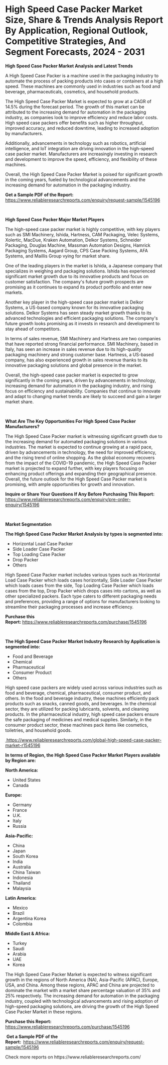 <p><h1>High Speed Case Packer Market Size, Share & Trends Analysis Report By Application, Regional Outlook, Competitive Strategies, And Segment Forecasts, 2024 - 2031</h1></p><p><strong>High Speed Case Packer Market Analysis and Latest Trends</strong></p>
<p><p>A High Speed Case Packer is a machine used in the packaging industry to automate the process of packing products into cases or containers at a high speed. These machines are commonly used in industries such as food and beverage, pharmaceuticals, cosmetics, and household products.</p><p>The High Speed Case Packer Market is expected to grow at a CAGR of 14.5% during the forecast period. The growth of this market can be attributed to the increasing demand for automation in the packaging industry, as companies look to improve efficiency and reduce labor costs. High speed case packers offer benefits such as higher throughput, improved accuracy, and reduced downtime, leading to increased adoption by manufacturers.</p><p>Additionally, advancements in technology such as robotics, artificial intelligence, and IoT integration are driving innovation in the high-speed case packer market. Manufacturers are increasingly investing in research and development to improve the speed, efficiency, and flexibility of these machines.</p><p>Overall, the High Speed Case Packer Market is poised for significant growth in the coming years, fueled by technological advancements and the increasing demand for automation in the packaging industry.</p></p>
<p><strong>Get a Sample PDF of the Report:&nbsp;</strong> <a href="https://www.reliableresearchreports.com/enquiry/request-sample/1545196">https://www.reliableresearchreports.com/enquiry/request-sample/1545196</a></p>
<p>&nbsp;</p>
<p><strong>High Speed Case Packer Major Market Players</strong></p>
<p><p>The high-speed case packer market is highly competitive, with key players such as SMI Machinery, Ishida, Hartness, CAM Packaging, Velec Systems, Xolertic, MacDue, Kraken Automation, Delkor Systems, Schneider Packaging, Douglas Machine, Massman Automation Designs, Hamrick Packaging Systems, Aagard Group, CPS Case Packing Systems, AFA Systems, and Maillis Group vying for market share.</p><p>One of the leading players in the market is Ishida, a Japanese company that specializes in weighing and packaging solutions. Ishida has experienced significant market growth due to its innovative products and focus on customer satisfaction. The company's future growth prospects are promising as it continues to expand its product portfolio and enter new markets.</p><p>Another key player in the high-speed case packer market is Delkor Systems, a US-based company known for its innovative packaging solutions. Delkor Systems has seen steady market growth thanks to its advanced technologies and efficient packaging solutions. The company's future growth looks promising as it invests in research and development to stay ahead of competitors.</p><p>In terms of sales revenue, SMI Machinery and Hartness are two companies that have reported strong financial performance. SMI Machinery, based in Italy, has seen an increase in sales revenue due to its high-quality packaging machinery and strong customer base. Hartness, a US-based company, has also experienced growth in sales revenue thanks to its innovative packaging solutions and global presence in the market.</p><p>Overall, the high-speed case packer market is expected to grow significantly in the coming years, driven by advancements in technology, increasing demand for automation in the packaging industry, and rising focus on efficiency and sustainability. Companies that continue to innovate and adapt to changing market trends are likely to succeed and gain a larger market share.</p></p>
<p>&nbsp;</p>
<p><strong>What Are The Key Opportunities For High Speed Case Packer Manufacturers?</strong></p>
<p><p>The High Speed Case Packer market is witnessing significant growth due to the increasing demand for automated packaging solutions in various industries. The market is expected to continue growing at a rapid pace, driven by advancements in technology, the need for improved efficiency, and the rising trend of online shopping. As the global economy recovers from the impact of the COVID-19 pandemic, the High Speed Case Packer market is projected to expand further, with key players focusing on enhancing product offerings and expanding their geographical presence. Overall, the future outlook for the High Speed Case Packer market is promising, with ample opportunities for growth and innovation.</p></p>
<p><strong>Inquire or Share Your Questions If Any Before Purchasing This Report:</strong> <a href="https://www.reliableresearchreports.com/enquiry/pre-order-enquiry/1545196">https://www.reliableresearchreports.com/enquiry/pre-order-enquiry/1545196</a></p>
<p>&nbsp;</p>
<p><strong>Market Segmentation</strong></p>
<p><strong>The High Speed Case Packer Market Analysis by types is segmented into:</strong></p>
<p><ul><li>Horizontal Load Case Packer</li><li>Side Loader Case Packer</li><li>Top Loading Case Packer</li><li>Drop Packer</li><li>Others</li></ul></p>
<p><p>High Speed Case Packer market includes various types such as Horizontal Load Case Packer which loads cases horizontally, Side Loader Case Packer which loads cases from the side, Top Loading Case Packer which loads cases from the top, Drop Packer which drops cases into cartons, as well as other specialized packers. Each type caters to different packaging needs and preferences, providing a range of options for manufacturers looking to streamline their packaging processes and increase efficiency.</p></p>
<p><strong>Purchase this Report:&nbsp;</strong><a href="https://www.reliableresearchreports.com/purchase/1545196">https://www.reliableresearchreports.com/purchase/1545196</a></p>
<p>&nbsp;</p>
<p><strong>The High Speed Case Packer Market Industry Research by Application is segmented into:</strong></p>
<p><ul><li>Food and Beverage</li><li>Chemical</li><li>Pharmaceutical</li><li>Consumer Product</li><li>Others</li></ul></p>
<p><p>High speed case packers are widely used across various industries such as food and beverage, chemical, pharmaceutical, consumer product, and others. In the food and beverage industry, these machines efficiently pack products such as snacks, canned goods, and beverages. In the chemical sector, they are utilized for packing lubricants, solvents, and cleaning products. In the pharmaceutical industry, high speed case packers ensure the safe packaging of medicines and medical supplies. Similarly, in the consumer product sector, these machines pack items like cosmetics, toiletries, and household goods.</p></p>
<p><a href="https://www.reliableresearchreports.com/global-high-speed-case-packer-market-r1545196">&nbsp;https://www.reliableresearchreports.com/global-high-speed-case-packer-market-r1545196</a></p>
<p><strong>In terms of Region, the High Speed Case Packer Market Players available by Region are:</strong></p>
<p>
    <p> <strong> North America: </strong>
        <ul>
            <li>United States</li>
            <li>Canada</li>
        </ul>
        </p> 
    <p> <strong> Europe: </strong>
        <ul>
            <li>Germany</li>
            <li>France</li>
            <li>U.K.</li>
            <li>Italy</li>
            <li>Russia</li>
        </ul>
        </p> 
    <p> <strong> Asia-Pacific: </strong>
        <ul>
            <li>China</li>
            <li>Japan</li>
            <li>South Korea</li>
            <li>India</li>
            <li>Australia</li>
            <li>China Taiwan</li>
            <li>Indonesia</li>
            <li>Thailand</li>
            <li>Malaysia</li>
        </ul>
        </p> 
    <p> <strong> Latin America: </strong>
        <ul>
            <li>Mexico</li>
            <li>Brazil</li>
            <li>Argentina Korea</li>
            <li>Colombia</li>
        </ul>
        </p> 
    <p> <strong> Middle East & Africa: </strong>
        <ul>
            <li>Turkey</li>
            <li>Saudi</li>
            <li>Arabia</li>
            <li>UAE</li>
            <li>Korea</li>
        </ul>
    </p>
    </p>
<p><p>The High Speed Case Packer Market is expected to witness significant growth in the regions of North America (NA), Asia-Pacific (APAC), Europe, USA, and China. Among these regions, APAC and China are projected to dominate the market with a market share percentage valuation of 35% and 25% respectively. The increasing demand for automation in the packaging industry, coupled with technological advancements and rising adoption of high-speed packaging solutions, are driving the growth of the High Speed Case Packer Market in these regions.</p></p>
<p><strong>Purchase this Report: </strong><a href="https://www.reliableresearchreports.com/purchase/1545196">https://www.reliableresearchreports.com/purchase/1545196</a></p>
<p>&nbsp;<strong>Get a Sample PDF of the Report:&nbsp;&nbsp;</strong><a href="https://www.reliableresearchreports.com/enquiry/request-sample/1545196">https://www.reliableresearchreports.com/enquiry/request-sample/1545196</a></p>
<p><strong></strong></p>
<p>Check more reports on https://www.reliableresearchreports.com/</p>